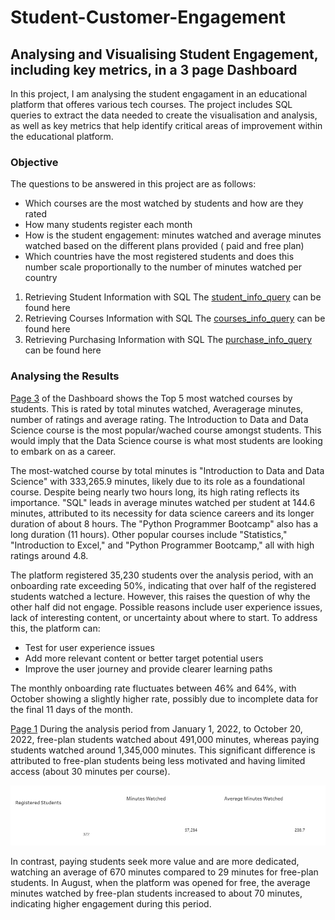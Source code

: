 # Student-Customer-Engagement

## Analysing and Visualising Student Engagement, including key metrics, in a 3 page Dashboard

In this project, I am analysing the student engagament in an educational platform that offeres various tech courses. The project includes SQL queries to extract the data needed to create the visualisation and analysis, as well as key metrics that help identify critical areas of improvement within the educational platform.

### Objective
The questions to be answered in this project are as follows:

- Which courses are the most watched by students and how are they rated
- How many students register each month
- How is the student engagement: minutes watched and average minutes watched based on the different plans provided ( paid and free plan)
- Which countries have the most registered students and does this number scale proportionally to the number of minutes watched per country

1. Retrieving Student Information with SQL
   The [student_info_query](student_info_query.sql) can be found here
2. Retrieving Courses Information with SQL
   The [courses_info_query](course_info_query.sql) can be found here
3. Retrieving Purchasing Information with SQL
   The [purchase_info_query](purchase_info_query.sql) can be found here

### Analysing the Results

[Page 3](https://public.tableau.com/app/profile/veronica.mucha/viz/CustomerEngagement-Final/Page1) of the Dashboard shows the Top 5 most watched courses by students. This is rated by total minutes watched, Averagerage minutes, number of ratings and average rating. The Introduction to Data and Data Science course is the most popular/wached course amongst students. This would imply that the Data Science course is what most students are looking to embark on as a career. 

The most-watched course by total minutes is "Introduction to Data and Data Science" with 333,265.9 minutes, likely due to its role as a foundational course. Despite being nearly two hours long, its high rating reflects its importance. "SQL" leads in average minutes watched per student at 144.6 minutes, attributed to its necessity for data science careers and its longer duration of about 8 hours. The "Python Programmer Bootcamp" also has a long duration (11 hours). Other popular courses include "Statistics," "Introduction to Excel," and "Python Programmer Bootcamp," all with high ratings around 4.8.

The platform registered 35,230 students over the analysis period, with an onboarding rate exceeding 50%, indicating that over half of the registered students watched a lecture. However, this raises the question of why the other half did not engage. Possible reasons include user experience issues, lack of interesting content, or uncertainty about where to start. To address this, the platform can:

   - Test for user experience issues
   - Add more relevant content or better target potential users
   - Improve the user journey and provide clearer learning paths
     
The monthly onboarding rate fluctuates between 46% and 64%, with October showing a slightly higher rate, possibly due to incomplete data for the final 11 days of the month.

[Page 1](https://public.tableau.com/app/profile/veronica.mucha/viz/CustomerEngagement-Final/Page1) During the analysis period from January 1, 2022, to October 20, 2022, free-plan students watched about 491,000 minutes, whereas paying students watched around 1,345,000 minutes. This significant difference is attributed to free-plan students being less motivated and having limited access (about 30 minutes per course). 

![KPIs](kpis.png)


In contrast, paying students seek more value and are more dedicated, watching an average of 670 minutes compared to 29 minutes for free-plan students. In August, when the platform was opened for free, the average minutes watched by free-plan students increased to about 70 minutes, indicating higher engagement during this period.





